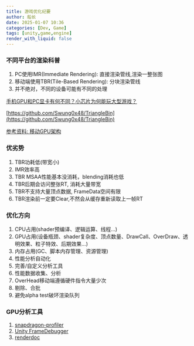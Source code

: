 ```yaml
---
title: 游戏优化纪要
author: 船长
date: 2025-01-07 10:36
categories: [Dev, Game]
tags: [unity,game,engine]
render_with_liquid: false
---
```


### 不同平台的渲染科普

1. PC使用IMR(Immediate Rendering): 直接渲染管线,渲染一整张图
2. 移动端使用TBR(Tile-Based Rendering): 分块渲染管线
3. 并不绝对，不同的设备可能有不同的处理

[手机GPU和PC显卡有何不同？小芯片为何能玩大型游戏？](https://www.bilibili.com/video/BV1hk6kY1EwT/)

[https://github.com/Swung0x48/TriangleBin](https://github.com/Swung0x48/TriangleBin)

[参考资料: 移动GPU架构](https://wingstone.github.io/posts/2020-09-17-mobile-gpu-architecture/)

### 优劣势
1. TBR功耗低(带宽小)
2. IMR效率高
3. TBR MSAA性能基本没消耗，blending消耗也低
4. TBR后期会访问整张RT, 消耗大量带宽
5. TBR不支持大量顶点数据, FrameData空间有限
6. TBR渲染前一定要Clear,不然会从缓存重新读取上一帧RT

### 优化方向
1. CPU占用(shader预编译、逻辑运算、线程...)
2. GPU占用(设备瓶颈、shader复杂度、顶点数量、DrawCall、OverDraw、透明效果、粒子特效、后期效果...)
3. 内存占用(GC、脚本内存管理、资源管理)
4. 性能分析自动化
5. 完善/自定义分析工具
6. 性能数据收集、分析
7. OverHead移动端遵循硬件指令大量少次
8. 剔除、合批
9. 避免alpha test破环渲染队列

### GPU分析工具
1. [snapdragon-profiler](https://www.qualcomm.com/developer/software/snapdragon-profiler)
2. [Unity FrameDebugger](https://docs.unity3d.com/2021.3/Documentation/Manual/FrameDebugger.html)
3. [renderdoc](https://renderdoc.org/)